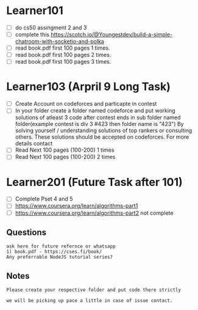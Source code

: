 # Learner101

- [ ] do cs50 assingment 2 and 3
- [ ] complete this https://scotch.io/@Youngestdev/build-a-simple-chatroom-with-socketio-and-polka
- [ ] read book.pdf first 100 pages 1 times.
- [ ] read book.pdf first 100 pages 2 times.
- [ ] read book.pdf first 100 pages 3 times.

# Learner103 (Arpril 9 Long Task)
- [ ] Create Account on codeforces and particapte in contest
- [ ] In your folder create a folder named codeforce and put working solutions of atleast 3 code after contest ends in 
      sub folder named folder(example contest is div 3 #423 then folder name is "423")
      By solving yourself / understanding solutions of top rankers or consulting others.
      These solutions should be accepted on codeforces. For more details contact
- [ ] Read Next 100 pages (100-200) 1 times   
- [ ] Read Next 100 pages (100-200) 2 times   

# Learner201 (Future Task after 101)
- [ ] Complete Pset 4 and 5
- [ ] https://www.coursera.org/learn/algorithms-part1 
- [ ] https://www.coursera.org/learn/algorithms-part2 not complete

## Questions 


```
ask here for future refernce or whatsapp
1) book.pdf - https://cses.fi/book/
Any preferrable NodeJS tutorial series?
```

## Notes
```
Please create your respective folder and put code there strictly

we will be picking up pace a little in case of issue contact.
```
